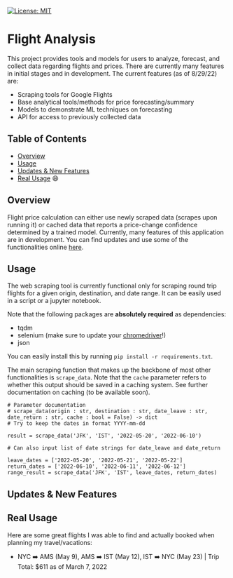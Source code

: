[![License: MIT](https://img.shields.io/badge/License-MIT-yellow.svg)](https://opensource.org/licenses/MIT)

# Flight Analysis

This project provides tools and models for users to analyze, forecast, and collect data regarding flights and prices. There are currently many features in initial stages and in development. The current features (as of 8/29/22) are:

- Scraping tools for Google Flights
- Base analytical tools/methods for price forecasting/summary
- Models to demonstrate ML techniques on forecasting
- API for access to previously collected data

## Table of Contents
- [Overview](#Overview)
- [Usage](#usage)
- [Updates & New Features](#updates-&-new-features)
- [Real Usage](#real-usage) 😄


## Overview

Flight price calculation can either use newly scraped data (scrapes upon running it) or cached data that reports a price-change confidence determined by a trained model. Currently, many features of this application are in development. You can find updates and use some of the functionalities online [here](https://kayacelebi.shinyapps.io/flight_analysis_app/).

## Usage

The web scraping tool is currently functional only for scraping round trip flights for a given origin, destination, and date range. It can be easily used in a script or a jupyter notebook.

Note that the following packages are **absolutely required** as dependencies:
- tqdm
- selenium (make sure to update your [chromedriver](https://chromedriver.chromium.org)!)
- json

You can easily install this by running `pip install -r requirements.txt`.

The main scraping function that makes up the backbone of most other functionalities is `scrape_data`. Note that the `cache` parameter refers to whether this output should be saved in a caching system. See further documentation on caching (to be available soon).

	# Parameter documentation
	# scrape_data(origin : str, destination : str, date_leave : str, date_return : str, cache : bool = False) -> dict
	# Try to keep the dates in format YYYY-mm-dd
	
	result = scrape_data('JFK', 'IST', '2022-05-20', '2022-06-10')
	
	# Can also input list of date strings for date_leave and date_return
	
	leave_dates = ['2022-05-20', '2022-05-21', '2022-05-22']
	return_dates = ['2022-06-10', '2022-06-11', '2022-06-12']
	range_result = scrape_data('JFK', 'IST', leave_dates, return_dates)
	
## Updates & New Features


<!--
## Cache Data

The caching system for this application is mainly designed to make the loading of data more efficient. For the moment, this component of the application hasn't been designed well for the public to easily use so I would suggest that most people leave it alone, or fork the repository and modify some of the functions to create folders in the destinations that they would prefer. The key caching functions are:

- `cache_data`
- `load_cached`
- `iterative_caching`
- `clean_cache`
- `cache_condition`
- `check_cached`

All of these functions are clearly documented in the `scraping.py` file.
-->
<!--## To Do

- [x] Scrape data and clean it
- [x] Testing for scraping
- [x] Add scraping docs
- [ ] Split Airlines
- [ ] Add day of week as a feature
- [ ] Support for Day of booking!! ("Delayed by x hr")
- [ ] Detail most common airports and automatically cache
- [ ] Algorithm to check over multiple days and return summary
- [x] Determine caching method: wait for request and cache? periodically cache?
- [ ] Model for observing change in flight price
	- Predict how much it'll maybe change
- [ ] UI for showing flights that are 'perfect' to constraint / flights that are close to constraints, etc
- [ ] Caching/storing data, uses predictive model to estimate how good this is

-->
## Real Usage

Here are some great flights I was able to find and actually booked when planning my travel/vacations:

- NYC ➡️ AMS (May 9), AMS ➡️ IST (May 12), IST ➡️ NYC (May 23) | Trip Total: $611 as of March 7, 2022
